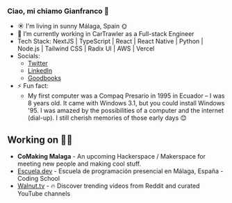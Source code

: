 ### Ciao, mi chiamo Gianfranco 👋

<!-- [![Contact me on Codementor to get live 1:1 coding help](https://www.codementor.io/m-badges/gianpaj/find-me-on-cm-b.svg)](https://www.codementor.io/@gianpaj?refer=badge) -->

- ☀️ I'm living in sunny Málaga, Spain 🌞
- 🔭 I’m currently working in CarTrawler as a Full-stack Engineer
- Tech Stack: NextJS | TypeScript | React | React Native | Python | Node.js | Tailwind CSS | Radix UI | AWS | Vercel
- Socials:
  - [Twitter](https://twitter.com/gianpaj)
  - [LinkedIn](https://linkedin.com/in/gianpaj)
  - [Goodbooks](https://www.goodreads.com/user/show/10470860-gianfranco)
- ⚡ Fun fact:
  - My first computer was a Compaq Presario in 1995 in Ecuador – I was 8 years old. It came with Windows 3.1, but you could install Windows '95. I was amazed by the possibilities of a computer and the internet (dial-up). I still cherish memories of those early days 😊

## Working on 👨‍💻

- **CoMaking Malaga** - An upcoming Hackerspace / Makerspace for meeting new people and making cool stuff.
- [Escuela.dev](https://escuela.dev/) - Escuela de programación presencial en Málaga, España - Coding School
- [Walnut.tv](https://walnut.tv/) - 🔥 Discover trending videos from Reddit and curated YouTube channels
<!-- - [SexyVoice.ai](https://sexyvoice.ai/) - An AI-powered chatbot 😉 AI Girlfriend. AI Friend. AI Lover. AI Companion. AI Virtual Girlfriend. AI Virtual Friend. -->
